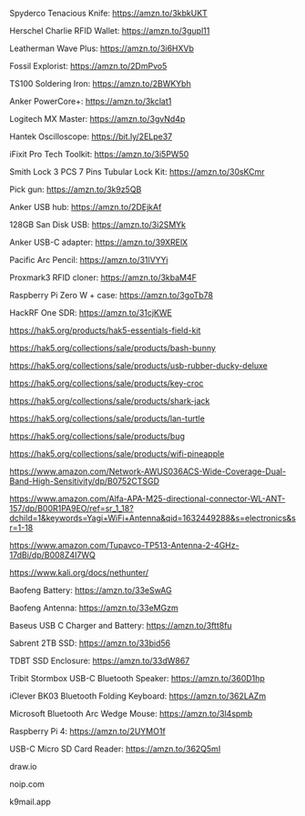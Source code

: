 Spyderco Tenacious Knife: https://amzn.to/3kbkUKT

Herschel Charlie RFID Wallet: https://amzn.to/3gupl11

Leatherman Wave Plus: https://amzn.to/3i6HXVb

Fossil Explorist: https://amzn.to/2DmPvo5

TS100 Soldering Iron: https://amzn.to/2BWKYbh

Anker PowerCore+: https://amzn.to/3kclat1

Logitech MX Master: https://amzn.to/3gvNd4p

Hantek Oscilloscope: https://bit.ly/2ELpe37

iFixit Pro Tech Toolkit: https://amzn.to/3i5PW50

Smith Lock 3 PCS 7 Pins Tubular Lock Kit: https://amzn.to/30sKCmr

Pick gun: https://amzn.to/3k9z5QB

Anker USB hub: https://amzn.to/2DEjkAf

128GB San Disk USB: https://amzn.to/3i2SMYk

Anker USB-C adapter: https://amzn.to/39XRElX

Pacific Arc Pencil: https://amzn.to/31lVYYi

Proxmark3 RFID cloner: https://amzn.to/3kbaM4F

Raspberry Pi Zero W + case: https://amzn.to/3goTb78

HackRF One SDR: https://amzn.to/31cjKWE

https://hak5.org/products/hak5-essentials-field-kit

https://hak5.org/collections/sale/products/bash-bunny

https://hak5.org/collections/sale/products/usb-rubber-ducky-deluxe

https://hak5.org/collections/sale/products/key-croc

https://hak5.org/collections/sale/products/shark-jack

https://hak5.org/collections/sale/products/lan-turtle

https://hak5.org/collections/sale/products/bug

https://hak5.org/collections/sale/products/wifi-pineapple

https://www.amazon.com/Network-AWUS036ACS-Wide-Coverage-Dual-Band-High-Sensitivity/dp/B0752CTSGD

https://www.amazon.com/Alfa-APA-M25-directional-connector-WL-ANT-157/dp/B00R1PA9EO/ref=sr_1_18?dchild=1&keywords=Yagi+WiFi+Antenna&qid=1632449288&s=electronics&sr=1-18

https://www.amazon.com/Tupavco-TP513-Antenna-2-4GHz-17dBi/dp/B008Z4I7WQ

https://www.kali.org/docs/nethunter/

Baofeng Battery: https://amzn.to/33eSwAG

Baofeng Antenna: https://amzn.to/33eMGzm

Baseus USB C Charger and Battery: https://amzn.to/3ftt8fu

Sabrent 2TB SSD: https://amzn.to/33bid56

TDBT SSD Enclosure: https://amzn.to/33dW867

Tribit Stormbox USB-C Bluetooth Speaker: https://amzn.to/360D1hp

iClever BK03 Bluetooth Folding Keyboard: https://amzn.to/362LAZm

Microsoft Bluetooth Arc Wedge Mouse: https://amzn.to/3l4spmb

Raspberry Pi 4: https://amzn.to/2UYMO1f

USB-C Micro SD Card Reader: https://amzn.to/362Q5mI

draw.io

noip.com

k9mail.app